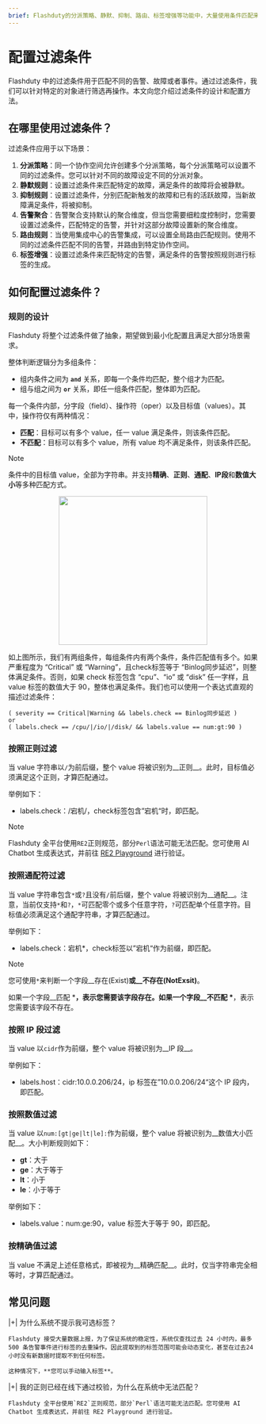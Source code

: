 ```yaml
---
brief: Flashduty的分派策略、静默、抑制、路由、标签增强等功能中，大量使用条件匹配来过滤特定告警或故障，本文介绍如何配置这些条件
---
```


# 配置过滤条件

Flashduty 中的过滤条件用于匹配不同的告警、故障或者事件。通过过滤条件，我们可以针对特定的对象进行筛选再操作。本文向您介绍过滤条件的设计和配置方法。

## 在哪里使用过滤条件？

过滤条件应用于以下场景：

1. **分派策略**：同一个协作空间允许创建多个分派策略，每个分派策略可以设置不同的过滤条件。您可以针对不同的故障设定不同的分派对象。
2. **静默规则**：设置过滤条件来匹配特定的故障，满足条件的故障将会被静默。
3. **抑制规则**：设置过滤条件，分别匹配新触发的故障和已有的活跃故障，当新故障满足条件，将被抑制。
4. **告警聚合**：告警聚合支持默认的聚合维度，但当您需要细粒度控制时，您需要设置过滤条件，匹配特定的告警，并针对这部分故障设置新的聚合维度。
5. **路由规则**：当使用集成中心的告警集成，可以设置全局路由匹配规则。使用不同的过滤条件匹配不同的告警，并路由到特定协作空间。
6. **标签增强**：设置过滤条件来匹配特定的告警，满足条件的告警按照规则进行标签的生成。

## 如何配置过滤条件？

### 规则的设计

Flashduty 将整个过滤条件做了抽象，期望做到最小化配置且满足大部分场景需求。

整体判断逻辑分为多组条件：
- 组内条件之间为 **`and`** 关系，即每一个条件均匹配，整个组才为匹配。
- 组与组之间为 **`or`** 关系，即任一组条件匹配，整体即为匹配。

每一个条件内部，分字段（field）、操作符（oper）以及目标值（values）。其中，操作符仅有两种情况：
- __匹配__：目标可以有多个 value，任一 value 满足条件，则该条件匹配。
- __不匹配__：目标可以有多个 value，所有 value 均不满足条件，则该条件匹配。

> [!NOTE]
> 条件中的目标值 value，全部为字符串。并支持**精确**、**正则**、**通配**、**IP段**和**数值大小**等多种匹配方式。

<img src="https://fcdoc.github.io/img/-Vf5HeXq1VMVm1O5j6DdBa2sqiWJKeYxnCN3b9ZTt84.avif" style="display: block; margin: 0 auto;" height="300">

如上图所示，我们有两组条件，每组条件内有两个条件，条件匹配值有多个。如果严重程度为 “Critical” 或 “Warning”，且check标签等于 “Binlog同步延迟”，则整体满足条件。否则，如果 check 标签包含 “cpu”、“io” 或 “disk” 任一字样，且 value 标签的数值大于 90，整体也满足条件。我们也可以使用一个表达式直观的描述过滤条件：

```
( severity == Critical|Warning && labels.check == Binlog同步延迟 )
or
( labels.check == /cpu/|/io/|/disk/ && labels.value == num:gt:90 )
```

### 按照正则过滤

当 value 字符串以`/`为前后缀，整个 value 将被识别为__正则__。此时，目标值必须满足这个正则，才算匹配通过。

举例如下：
- labels.check：/宕机/，check标签包含”宕机“时，即匹配。

> [!NOTE]
> Flashduty 全平台使用`RE2`正则规范，部分`Perl`语法可能无法匹配。您可使用 AI Chatbot 生成表达式，并前往 [RE2 Playground](https://re2js.leopard.in.ua/) 进行验证。

### 按照通配符过滤

当 value 字符串包含`*`或`?`且没有`/`前后缀，整个 value 将被识别为__通配__。注意，当前仅支持`*`和`?`，`*`可匹配零个或多个任意字符，`?`可匹配单个任意字符。目标值必须满足这个通配字符串，才算匹配通过。

举例如下：
- labels.check：宕机*，check标签以”宕机“作为前缀，即匹配。

> [!NOTE]
> 您可使用`*`来判断一个字段__存在(Exist)__或__不存在(NotExsit)__。
>
> 如果一个字段__匹配 *__，表示您需要该字段存在。如果一个字段__不匹配 *__，表示您需要该字段不存在。

### 按照 IP 段过滤

当 value 以`cidr`作为前缀，整个 value 将被识别为__IP 段__。

举例如下：
- labels.host：cidr:10.0.0.206/24，ip 标签在”10.0.0.206/24“这个 IP 段内，即匹配。

### 按照数值过滤

当 value 以`num:[gt|ge|lt|le]:`作为前缀，整个 value 将被识别为__数值大小匹配__。大小判断规则如下：
- **gt**：大于
- **ge**：大于等于
- **lt**：小于
- **le**：小于等于

举例如下：
- labels.value：num:ge:90，value 标签大于等于 90，即匹配。

### 按精确值过滤

当 value 不满足上述任意格式，即被视为__精确匹配__。此时，仅当字符串完全相等时，才算匹配通过。

## 常见问题

|+| 为什么系统不提示我可选标签？

    Flashduty 接受大量数据上报，为了保证系统的稳定性，系统仅查找过去 24 小时内，最多 500 条告警事件进行标签的去重操作。因此提取到的标签范围可能会动态变化，甚至在过去24小时没有新数据时提取不到任何标签。

    这种情况下，**您可以手动输入标签**。

|+| 我的正则已经在线下通过校验，为什么在系统中无法匹配？

    Flashduty 全平台使用`RE2`正则规范，部分`Perl`语法可能无法匹配。您可使用 AI Chatbot 生成表达式，并前往 RE2 Playground 进行验证。